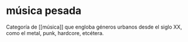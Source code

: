 # música pesada
Categoría de [[música]] que engloba géneros urbanos desde el siglo XX, como el metal, punk, hardcore, etcétera.
